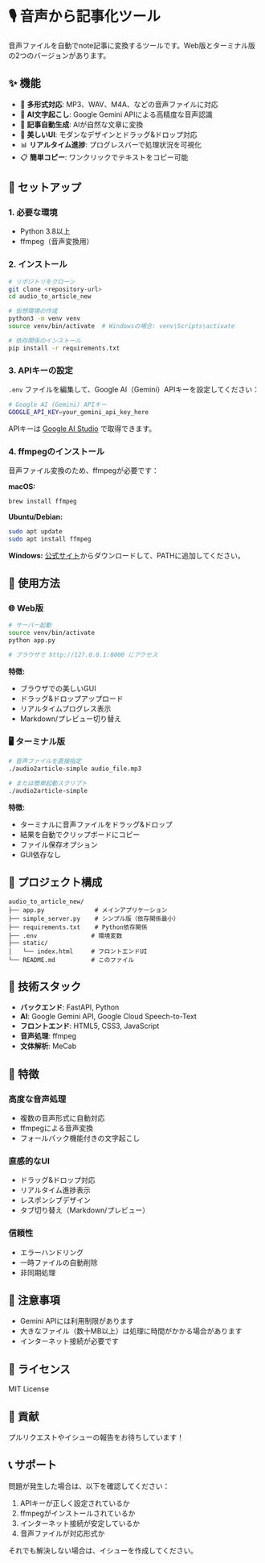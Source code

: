 # 🎙️ 音声から記事化ツール

音声ファイルを自動でnote記事に変換するツールです。Web版とターミナル版の2つのバージョンがあります。

## ✨ 機能

- 🎵 **多形式対応**: MP3、WAV、M4A、などの音声ファイルに対応
- 🤖 **AI文字起こし**: Google Gemini APIによる高精度な音声認識
- 📝 **記事自動生成**: AIが自然な文章に変換
- 🎨 **美しいUI**: モダンなデザインとドラッグ&ドロップ対応
- 📊 **リアルタイム進捗**: プログレスバーで処理状況を可視化
- 📋 **簡単コピー**: ワンクリックでテキストをコピー可能

## 🚀 セットアップ

### 1. 必要な環境

- Python 3.8以上
- ffmpeg（音声変換用）

### 2. インストール

```bash
# リポジトリをクローン
git clone <repository-url>
cd audio_to_article_new

# 仮想環境の作成
python3 -m venv venv
source venv/bin/activate  # Windowsの場合: venv\Scripts\activate

# 依存関係のインストール
pip install -r requirements.txt
```

### 3. APIキーの設定

`.env` ファイルを編集して、Google AI（Gemini）APIキーを設定してください：

```bash
# Google AI (Gemini) APIキー
GOOGLE_API_KEY=your_gemini_api_key_here
```

APIキーは [Google AI Studio](https://aistudio.google.com/) で取得できます。

### 4. ffmpegのインストール

音声ファイル変換のため、ffmpegが必要です：

**macOS:**
```bash
brew install ffmpeg
```

**Ubuntu/Debian:**
```bash
sudo apt update
sudo apt install ffmpeg
```

**Windows:**
[公式サイト](https://ffmpeg.org/download.html)からダウンロードして、PATHに追加してください。

## 🎯 使用方法

### 🌐 Web版

```bash
# サーバー起動
source venv/bin/activate
python app.py

# ブラウザで http://127.0.0.1:8000 にアクセス
```

**特徴:**
- ブラウザでの美しいGUI
- ドラッグ&ドロップアップロード
- リアルタイムプログレス表示
- Markdown/プレビュー切り替え

### 🖥️ ターミナル版

```bash
# 音声ファイルを直接指定
./audio2article-simple audio_file.mp3

# または簡単起動スクリプト
./audio2article-simple
```

**特徴:**
- ターミナルに音声ファイルをドラッグ&ドロップ
- 結果を自動でクリップボードにコピー
- ファイル保存オプション
- GUI依存なし

## 📁 プロジェクト構成

```
audio_to_article_new/
├── app.py              # メインアプリケーション
├── simple_server.py    # シンプル版（依存関係最小）
├── requirements.txt    # Python依存関係
├── .env               # 環境変数
├── static/
│   └── index.html     # フロントエンドUI
└── README.md          # このファイル
```

## 🔧 技術スタック

- **バックエンド**: FastAPI, Python
- **AI**: Google Gemini API, Google Cloud Speech-to-Text
- **フロントエンド**: HTML5, CSS3, JavaScript
- **音声処理**: ffmpeg
- **文体解析**: MeCab

## 🎨 特徴

### 高度な音声処理
- 複数の音声形式に自動対応
- ffmpegによる音声変換
- フォールバック機能付きの文字起こし

### 直感的なUI
- ドラッグ&ドロップ対応
- リアルタイム進捗表示
- レスポンシブデザイン
- タブ切り替え（Markdown/プレビュー）

### 信頼性
- エラーハンドリング
- 一時ファイルの自動削除
- 非同期処理

## 🚨 注意事項

- Gemini APIには利用制限があります
- 大きなファイル（数十MB以上）は処理に時間がかかる場合があります
- インターネット接続が必要です

## 📝 ライセンス

MIT License

## 🤝 貢献

プルリクエストやイシューの報告をお待ちしています！

## 📞 サポート

問題が発生した場合は、以下を確認してください：

1. APIキーが正しく設定されているか
2. ffmpegがインストールされているか
3. インターネット接続が安定しているか
4. 音声ファイルが対応形式か

それでも解決しない場合は、イシューを作成してください。